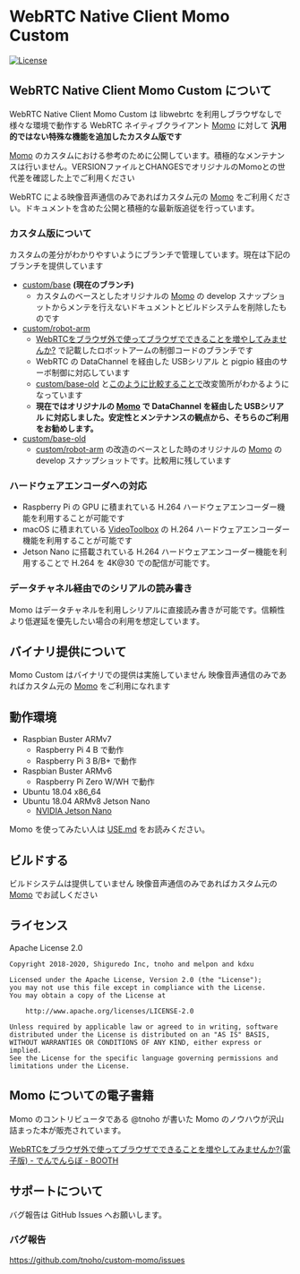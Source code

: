 # WebRTC Native Client Momo Custom

[![License](https://img.shields.io/badge/License-Apache%202.0-blue.svg)](https://opensource.org/licenses/Apache-2.0)

## WebRTC Native Client Momo Custom について

WebRTC Native Client Momo Custom は libwebrtc を利用しブラウザなしで様々な環境で動作する WebRTC ネイティブクライアント [Momo](https://github.com/shiguredo/momo) に対して **汎用的ではない特殊な機能を追加したカスタム版です**

[Momo](https://github.com/shiguredo/momo) のカスタムにおける参考のために公開しています。積極的なメンテナンスは行いません。VERSIONファイルとCHANGESでオリジナルのMomoとの世代差を確認した上でご利用ください

WebRTC による映像音声通信のみであればカスタム元の [Momo](https://github.com/shiguredo/momo) をご利用ください。ドキュメントを含めた公開と積極的な最新版追従を行っています。

### カスタム版について

カスタムの差分がわかりやすいようにブランチで管理しています。現在は下記のブランチを提供しています

- [custom/base](https://github.com/tnoho/custom-momo) **(現在のブランチ)**
  - カスタムのベースとしたオリジナルの [Momo](https://github.com/shiguredo/momo) の develop スナップショットからメンテを行えないドキュメントとビルドシステムを削除したものです
- [custom/robot-arm](https://github.com/tnoho/custom-momo/tree/custom/robot-arm)
  - [WebRTCをブラウザ外で使ってブラウザでできることを増やしてみませんか?](https://tnoho.booth.pm/items/1572872) で記載したロボットアームの制御コードのブランチです
  - WebRTC の DataChannel を経由した USBシリアル と pigpio 経由のサーボ制御に対応しています
  - [custom/base-old](https://github.com/tnoho/custom-momo/tree/custom/base-old) と[このように比較することで](https://github.com/tnoho/custom-momo/compare/custom/base-old...custom/robot-arm)改変箇所がわかるようになっています
  - **現在ではオリジナルの [Momo](https://github.com/shiguredo/momo) で DataChannel を経由した USBシリアル に対応しました。安定性とメンテナンスの観点から、そちらのご利用をお勧めします。**
- [custom/base-old](https://github.com/tnoho/custom-momo/tree/custom/base-old)
  - [custom/robot-arm](https://github.com/tnoho/custom-momo/tree/custom/robot-arm) の改造のベースとした時のオリジナルの [Momo](https://github.com/shiguredo/momo) の develop スナップショットです。比較用に残しています

### ハードウェアエンコーダへの対応

- Raspberry Pi の GPU に積まれている H.264 ハードウェアエンコーダー機能を利用することが可能です
- macOS に積まれている [VideoToolbox](https://developer.apple.com/documentation/videotoolbox) の H.264 ハードウェアエンコーダー機能を利用することが可能です
- Jetson Nano に搭載されている H.264 ハードウェアエンコーダー機能を利用することで H.264 を 4K@30 での配信が可能です。

### データチャネル経由でのシリアルの読み書き

Momo はデータチャネルを利用しシリアルに直接読み書きが可能です。信頼性より低遅延を優先したい場合の利用を想定しています。

## バイナリ提供について

Momo Custom はバイナリでの提供は実施していません
映像音声通信のみであればカスタム元の [Momo](https://github.com/shiguredo/momo) をご利用になれます

## 動作環境

- Raspbian Buster ARMv7
    - Raspberry Pi 4 B で動作
    - Raspberry Pi 3 B/B+ で動作
- Raspbian Buster ARMv6
    - Raspberry Pi Zero W/WH で動作
- Ubuntu 18.04 x86_64
- Ubuntu 18.04 ARMv8 Jetson Nano
    - [NVIDIA Jetson Nano](https://www.nvidia.com/ja-jp/autonomous-machines/embedded-systems/jetson-nano/)

Momo を使ってみたい人は [USE.md](doc/USE.md) をお読みください。

## ビルドする

ビルドシステムは提供していません
映像音声通信のみであればカスタム元の [Momo](https://github.com/shiguredo/momo) でお試しください

## ライセンス

Apache License 2.0

```
Copyright 2018-2020, Shiguredo Inc, tnoho and melpon and kdxu

Licensed under the Apache License, Version 2.0 (the "License");
you may not use this file except in compliance with the License.
You may obtain a copy of the License at

    http://www.apache.org/licenses/LICENSE-2.0

Unless required by applicable law or agreed to in writing, software
distributed under the License is distributed on an "AS IS" BASIS,
WITHOUT WARRANTIES OR CONDITIONS OF ANY KIND, either express or implied.
See the License for the specific language governing permissions and
limitations under the License.
```

## Momo についての電子書籍

Momo のコントリビュータである @tnoho が書いた Momo のノウハウが沢山詰まった本が販売されています。

[WebRTCをブラウザ外で使ってブラウザでできることを増やしてみませんか?\(電子版\) \- でんでんらぼ \- BOOTH](https://tnoho.booth.pm/items/1572872)


## サポートについて

バグ報告は GitHub Issues へお願いします。

### バグ報告

https://github.com/tnoho/custom-momo/issues

